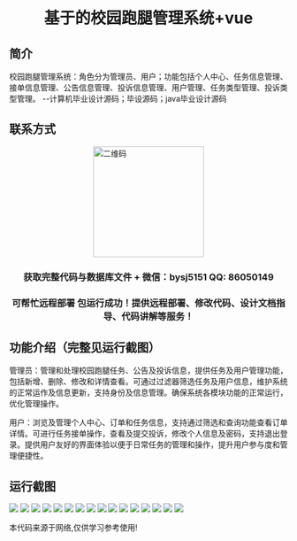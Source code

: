 <p><h1 align="center">基于的校园跑腿管理系统+vue</h1></p>

## 简介
校园跑腿管理系统：角色分为管理员、用户；功能包括个人中心、任务信息管理、接单信息管理、公告信息管理、投诉信息管理、用户管理、任务类型管理、投诉类型管理。    --计算机毕业设计源码；毕设源码；java毕业设计源码


## 联系方式
<img src="https://bs-1329754181.cos.ap-shanghai.myqcloud.com/wx.jpg" alt="二维码" style="display: block; margin: 0 auto;" width="200px">
<p><h3 align="center">获取完整代码与数据库文件 + 微信：bysj5151 QQ: 86050149</h3></p>
<p><h3 align="center">可帮忙远程部署 包运行成功！提供远程部署、修改代码、设计文档指导、代码讲解等服务！</h3></p>

## 功能介绍（完整见运行截图）
管理员：管理和处理校园跑腿任务、公告及投诉信息，提供任务及用户管理功能，包括新增、删除、修改和详情查看。可通过过滤器筛选任务及用户信息，维护系统的正常运作及信息更新，支持身份及信息管理。确保系统各模块功能的正常运行，优化管理操作。

用户：浏览及管理个人中心、订单和任务信息，支持通过筛选和查询功能查看订单详情。可进行任务接单操作，查看及提交投诉，修改个人信息及密码，支持退出登录。提供用户友好的界面体验以便于日常任务的管理和操作，提升用户参与度和管理便捷性。


## 运行截图
![](https://bs-1329754181.cos.ap-shanghai.myqcloud.com/ssm/CampusErrandManagementSystem/img/001.jpg)
![](https://bs-1329754181.cos.ap-shanghai.myqcloud.com/ssm/CampusErrandManagementSystem/img/002.jpg)
![](https://bs-1329754181.cos.ap-shanghai.myqcloud.com/ssm/CampusErrandManagementSystem/img/003.jpg)
![](https://bs-1329754181.cos.ap-shanghai.myqcloud.com/ssm/CampusErrandManagementSystem/img/004.jpg)
![](https://bs-1329754181.cos.ap-shanghai.myqcloud.com/ssm/CampusErrandManagementSystem/img/005.jpg)
![](https://bs-1329754181.cos.ap-shanghai.myqcloud.com/ssm/CampusErrandManagementSystem/img/006.jpg)
![](https://bs-1329754181.cos.ap-shanghai.myqcloud.com/ssm/CampusErrandManagementSystem/img/007.jpg)
![](https://bs-1329754181.cos.ap-shanghai.myqcloud.com/ssm/CampusErrandManagementSystem/img/008.jpg)
![](https://bs-1329754181.cos.ap-shanghai.myqcloud.com/ssm/CampusErrandManagementSystem/img/009.jpg)
![](https://bs-1329754181.cos.ap-shanghai.myqcloud.com/ssm/CampusErrandManagementSystem/img/010.jpg)
![](https://bs-1329754181.cos.ap-shanghai.myqcloud.com/ssm/CampusErrandManagementSystem/img/011.jpg)
![](https://bs-1329754181.cos.ap-shanghai.myqcloud.com/ssm/CampusErrandManagementSystem/img/012.jpg)
![](https://bs-1329754181.cos.ap-shanghai.myqcloud.com/ssm/CampusErrandManagementSystem/img/013.jpg)
![](https://bs-1329754181.cos.ap-shanghai.myqcloud.com/ssm/CampusErrandManagementSystem/img/014.jpg)
![](https://bs-1329754181.cos.ap-shanghai.myqcloud.com/ssm/CampusErrandManagementSystem/img/015.jpg)
![](https://bs-1329754181.cos.ap-shanghai.myqcloud.com/ssm/CampusErrandManagementSystem/img/016.jpg)

<p>本代码来源于网络,仅供学习参考使用!</p>
